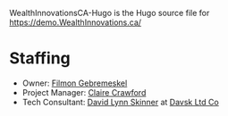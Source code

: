 WealthInnovationsCA-Hugo is the Hugo source file for 
https://demo.WealthInnovations.ca/

# Staffing
* Owner: [Filmon Gebremeskel](https://github.com/FilmonGebremeskel)
* Project Manager: [Claire Crawford](https://github.com/ClaireElyseCrawford)
* Tech Consultant: [David Lynn Skinner](https://github.com/comaldave/) at [Davsk Ltd Co](https://github.com/Davsk/)
